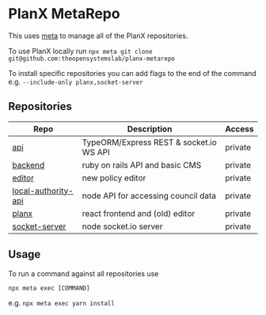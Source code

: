 # PlanX MetaRepo

This uses [meta](https://github.com/mateodelnorte/meta) to manage all of the PlanX repositories.

To use PlanX locally run `npx meta git clone git@github.com:theopensystemslab/planx-metarepo`

To install specific repositories you can add flags to the end of the command e.g. `--include-only planx,socket-server`

## Repositories

| Repo                                                                                  | Description                             | Access  |
| ------------------------------------------------------------------------------------- | --------------------------------------- | ------- |
| [api](https://github.com/theopensystemslab/planx-api)                                 | TypeORM/Express REST & socket.io WS API | private |
| [backend](https://github.com/theopensystemslab/planx-backend)                         | ruby on rails API and basic CMS         | private |
| [editor](https://github.com/theopensystemslab/planx-editor)                           | new policy editor                       | private |
| [local-authority-api](https://github.com/theopensystemslab/planx-local-authority-api) | node API for accessing council data     | private |
| [planx](https://github.com/theopensystemslab/planx)                                   | react frontend and (old) editor         | private |
| [socket-server](https://github.com/theopensystemslab/planx-socket-server)             | node socket.io server                   | private |

## Usage

To run a command against all repositories use

`npx meta exec [COMMAND]`

e.g. `npx meta exec yarn install`
